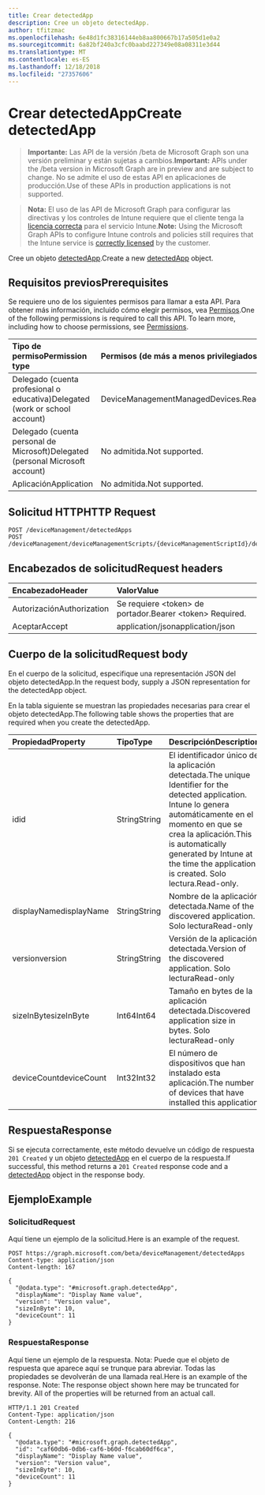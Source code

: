 ```yaml
---
title: Crear detectedApp
description: Cree un objeto detectedApp.
author: tfitzmac
ms.openlocfilehash: 6e48d1fc38316144eb8aa800667b17a505d1e0a2
ms.sourcegitcommit: 6a82bf240a3cfc0baabd227349e08a08311e3d44
ms.translationtype: MT
ms.contentlocale: es-ES
ms.lasthandoff: 12/18/2018
ms.locfileid: "27357606"
---
```

# <a name="create-detectedapp"></a><span data-ttu-id="ced9e-103">Crear detectedApp</span><span class="sxs-lookup"><span data-stu-id="ced9e-103">Create detectedApp</span></span>

> <span data-ttu-id="ced9e-104">**Importante:** Las API de la versión /beta de Microsoft Graph son una versión preliminar y están sujetas a cambios.</span><span class="sxs-lookup"><span data-stu-id="ced9e-104">**Important:** APIs under the /beta version in Microsoft Graph are in preview and are subject to change.</span></span> <span data-ttu-id="ced9e-105">No se admite el uso de estas API en aplicaciones de producción.</span><span class="sxs-lookup"><span data-stu-id="ced9e-105">Use of these APIs in production applications is not supported.</span></span>

> <span data-ttu-id="ced9e-106">**Nota:** El uso de las API de Microsoft Graph para configurar las directivas y los controles de Intune requiere que el cliente tenga la [licencia correcta](https://go.microsoft.com/fwlink/?linkid=839381) para el servicio Intune.</span><span class="sxs-lookup"><span data-stu-id="ced9e-106">**Note:** Using the Microsoft Graph APIs to configure Intune controls and policies still requires that the Intune service is [correctly licensed](https://go.microsoft.com/fwlink/?linkid=839381) by the customer.</span></span>

<span data-ttu-id="ced9e-107">Cree un objeto [detectedApp](../resources/intune-devices-detectedapp.md).</span><span class="sxs-lookup"><span data-stu-id="ced9e-107">Create a new [detectedApp](../resources/intune-devices-detectedapp.md) object.</span></span>
## <a name="prerequisites"></a><span data-ttu-id="ced9e-108">Requisitos previos</span><span class="sxs-lookup"><span data-stu-id="ced9e-108">Prerequisites</span></span>
<span data-ttu-id="ced9e-p102">Se requiere uno de los siguientes permisos para llamar a esta API. Para obtener más información, incluido cómo elegir permisos, vea [Permisos](/graph/permissions-reference).</span><span class="sxs-lookup"><span data-stu-id="ced9e-p102">One of the following permissions is required to call this API. To learn more, including how to choose permissions, see [Permissions](/graph/permissions-reference).</span></span>

|<span data-ttu-id="ced9e-111">Tipo de permiso</span><span class="sxs-lookup"><span data-stu-id="ced9e-111">Permission type</span></span>|<span data-ttu-id="ced9e-112">Permisos (de más a menos privilegiados)</span><span class="sxs-lookup"><span data-stu-id="ced9e-112">Permissions (from most to least privileged)</span></span>|
|:---|:---|
|<span data-ttu-id="ced9e-113">Delegado (cuenta profesional o educativa)</span><span class="sxs-lookup"><span data-stu-id="ced9e-113">Delegated (work or school account)</span></span>|<span data-ttu-id="ced9e-114">DeviceManagementManagedDevices.ReadWrite.All</span><span class="sxs-lookup"><span data-stu-id="ced9e-114">DeviceManagementManagedDevices.ReadWrite.All</span></span>|
|<span data-ttu-id="ced9e-115">Delegado (cuenta personal de Microsoft)</span><span class="sxs-lookup"><span data-stu-id="ced9e-115">Delegated (personal Microsoft account)</span></span>|<span data-ttu-id="ced9e-116">No admitida.</span><span class="sxs-lookup"><span data-stu-id="ced9e-116">Not supported.</span></span>|
|<span data-ttu-id="ced9e-117">Aplicación</span><span class="sxs-lookup"><span data-stu-id="ced9e-117">Application</span></span>|<span data-ttu-id="ced9e-118">No admitida.</span><span class="sxs-lookup"><span data-stu-id="ced9e-118">Not supported.</span></span>|

## <a name="http-request"></a><span data-ttu-id="ced9e-119">Solicitud HTTP</span><span class="sxs-lookup"><span data-stu-id="ced9e-119">HTTP Request</span></span>
<!-- {
  "blockType": "ignored"
}
-->
``` http
POST /deviceManagement/detectedApps
POST /deviceManagement/deviceManagementScripts/{deviceManagementScriptId}/deviceRunStates/{deviceManagementScriptDeviceStateId}/managedDevice/detectedApps
```

## <a name="request-headers"></a><span data-ttu-id="ced9e-120">Encabezados de solicitud</span><span class="sxs-lookup"><span data-stu-id="ced9e-120">Request headers</span></span>
|<span data-ttu-id="ced9e-121">Encabezado</span><span class="sxs-lookup"><span data-stu-id="ced9e-121">Header</span></span>|<span data-ttu-id="ced9e-122">Valor</span><span class="sxs-lookup"><span data-stu-id="ced9e-122">Value</span></span>|
|:---|:---|
|<span data-ttu-id="ced9e-123">Autorización</span><span class="sxs-lookup"><span data-stu-id="ced9e-123">Authorization</span></span>|<span data-ttu-id="ced9e-124">Se requiere &lt;token&gt; de portador.</span><span class="sxs-lookup"><span data-stu-id="ced9e-124">Bearer &lt;token&gt; Required.</span></span>|
|<span data-ttu-id="ced9e-125">Aceptar</span><span class="sxs-lookup"><span data-stu-id="ced9e-125">Accept</span></span>|<span data-ttu-id="ced9e-126">application/json</span><span class="sxs-lookup"><span data-stu-id="ced9e-126">application/json</span></span>|

## <a name="request-body"></a><span data-ttu-id="ced9e-127">Cuerpo de la solicitud</span><span class="sxs-lookup"><span data-stu-id="ced9e-127">Request body</span></span>
<span data-ttu-id="ced9e-128">En el cuerpo de la solicitud, especifique una representación JSON del objeto detectedApp.</span><span class="sxs-lookup"><span data-stu-id="ced9e-128">In the request body, supply a JSON representation for the detectedApp object.</span></span>

<span data-ttu-id="ced9e-129">En la tabla siguiente se muestran las propiedades necesarias para crear el objeto detectedApp.</span><span class="sxs-lookup"><span data-stu-id="ced9e-129">The following table shows the properties that are required when you create the detectedApp.</span></span>

|<span data-ttu-id="ced9e-130">Propiedad</span><span class="sxs-lookup"><span data-stu-id="ced9e-130">Property</span></span>|<span data-ttu-id="ced9e-131">Tipo</span><span class="sxs-lookup"><span data-stu-id="ced9e-131">Type</span></span>|<span data-ttu-id="ced9e-132">Descripción</span><span class="sxs-lookup"><span data-stu-id="ced9e-132">Description</span></span>|
|:---|:---|:---|
|<span data-ttu-id="ced9e-133">id</span><span class="sxs-lookup"><span data-stu-id="ced9e-133">id</span></span>|<span data-ttu-id="ced9e-134">String</span><span class="sxs-lookup"><span data-stu-id="ced9e-134">String</span></span>|<span data-ttu-id="ced9e-135">El identificador único de la aplicación detectada.</span><span class="sxs-lookup"><span data-stu-id="ced9e-135">The unique Identifier for the detected application.</span></span> <span data-ttu-id="ced9e-136">Intune lo genera automáticamente en el momento en que se crea la aplicación.</span><span class="sxs-lookup"><span data-stu-id="ced9e-136">This is automatically generated by Intune at the time the application is created.</span></span> <span data-ttu-id="ced9e-137">Solo lectura.</span><span class="sxs-lookup"><span data-stu-id="ced9e-137">Read-only.</span></span>|
|<span data-ttu-id="ced9e-138">displayName</span><span class="sxs-lookup"><span data-stu-id="ced9e-138">displayName</span></span>|<span data-ttu-id="ced9e-139">String</span><span class="sxs-lookup"><span data-stu-id="ced9e-139">String</span></span>|<span data-ttu-id="ced9e-140">Nombre de la aplicación detectada.</span><span class="sxs-lookup"><span data-stu-id="ced9e-140">Name of the discovered application.</span></span> <span data-ttu-id="ced9e-141">Solo lectura</span><span class="sxs-lookup"><span data-stu-id="ced9e-141">Read-only</span></span>|
|<span data-ttu-id="ced9e-142">version</span><span class="sxs-lookup"><span data-stu-id="ced9e-142">version</span></span>|<span data-ttu-id="ced9e-143">String</span><span class="sxs-lookup"><span data-stu-id="ced9e-143">String</span></span>|<span data-ttu-id="ced9e-144">Versión de la aplicación detectada.</span><span class="sxs-lookup"><span data-stu-id="ced9e-144">Version of the discovered application.</span></span> <span data-ttu-id="ced9e-145">Solo lectura</span><span class="sxs-lookup"><span data-stu-id="ced9e-145">Read-only</span></span>|
|<span data-ttu-id="ced9e-146">sizeInByte</span><span class="sxs-lookup"><span data-stu-id="ced9e-146">sizeInByte</span></span>|<span data-ttu-id="ced9e-147">Int64</span><span class="sxs-lookup"><span data-stu-id="ced9e-147">Int64</span></span>|<span data-ttu-id="ced9e-148">Tamaño en bytes de la aplicación detectada.</span><span class="sxs-lookup"><span data-stu-id="ced9e-148">Discovered application size in bytes.</span></span> <span data-ttu-id="ced9e-149">Solo lectura</span><span class="sxs-lookup"><span data-stu-id="ced9e-149">Read-only</span></span>|
|<span data-ttu-id="ced9e-150">deviceCount</span><span class="sxs-lookup"><span data-stu-id="ced9e-150">deviceCount</span></span>|<span data-ttu-id="ced9e-151">Int32</span><span class="sxs-lookup"><span data-stu-id="ced9e-151">Int32</span></span>|<span data-ttu-id="ced9e-152">El número de dispositivos que han instalado esta aplicación.</span><span class="sxs-lookup"><span data-stu-id="ced9e-152">The number of devices that have installed this application</span></span>|



## <a name="response"></a><span data-ttu-id="ced9e-153">Respuesta</span><span class="sxs-lookup"><span data-stu-id="ced9e-153">Response</span></span>
<span data-ttu-id="ced9e-154">Si se ejecuta correctamente, este método devuelve un código de respuesta `201 Created` y un objeto [detectedApp](../resources/intune-devices-detectedapp.md) en el cuerpo de la respuesta.</span><span class="sxs-lookup"><span data-stu-id="ced9e-154">If successful, this method returns a `201 Created` response code and a [detectedApp](../resources/intune-devices-detectedapp.md) object in the response body.</span></span>

## <a name="example"></a><span data-ttu-id="ced9e-155">Ejemplo</span><span class="sxs-lookup"><span data-stu-id="ced9e-155">Example</span></span>
### <a name="request"></a><span data-ttu-id="ced9e-156">Solicitud</span><span class="sxs-lookup"><span data-stu-id="ced9e-156">Request</span></span>
<span data-ttu-id="ced9e-157">Aquí tiene un ejemplo de la solicitud.</span><span class="sxs-lookup"><span data-stu-id="ced9e-157">Here is an example of the request.</span></span>
``` http
POST https://graph.microsoft.com/beta/deviceManagement/detectedApps
Content-type: application/json
Content-length: 167

{
  "@odata.type": "#microsoft.graph.detectedApp",
  "displayName": "Display Name value",
  "version": "Version value",
  "sizeInByte": 10,
  "deviceCount": 11
}
```

### <a name="response"></a><span data-ttu-id="ced9e-158">Respuesta</span><span class="sxs-lookup"><span data-stu-id="ced9e-158">Response</span></span>
<span data-ttu-id="ced9e-p107">Aquí tiene un ejemplo de la respuesta. Nota: Puede que el objeto de respuesta que aparece aquí se trunque para abreviar. Todas las propiedades se devolverán de una llamada real.</span><span class="sxs-lookup"><span data-stu-id="ced9e-p107">Here is an example of the response. Note: The response object shown here may be truncated for brevity. All of the properties will be returned from an actual call.</span></span>
``` http
HTTP/1.1 201 Created
Content-Type: application/json
Content-Length: 216

{
  "@odata.type": "#microsoft.graph.detectedApp",
  "id": "caf60db6-0db6-caf6-b60d-f6cab60df6ca",
  "displayName": "Display Name value",
  "version": "Version value",
  "sizeInByte": 10,
  "deviceCount": 11
}
```





